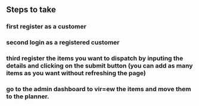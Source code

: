 ## Steps to take

### first register as a customer
### second login as a registered customer
### third register the items you want to dispatch by inputing the details and clicking on the submit button (you can add as many items as you want without refreshing the page)
### go to the admin dashboard to vir=ew the items and move them to the planner.